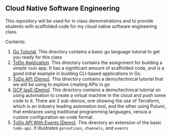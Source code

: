 ## Cloud Native Software Engineering

This repository will be used for in class demonstrations and to provide students with scaffolded code for my cloud native software engineering class.

Contents:

1. [Go Tutorial](./gotutorial/).  This directory contains a basic go language tutorial to get you ready for this class
2. [ToDo Application](./todo/).  This directory contains the assignment for building a simple `todo` app.  It has a significant amount of scaffolded code, and is a good initial example in building CLI-based applications in Go.
3. [ToDo API (Demo)](./todo-api/).  This directory contains a demo/technical tutorial that we will be using to explore creating APIs in go
4. [GCP IaaS (Demo)](./infrastructure-automation/).  This directory contains a demo/technical tutorial on using automation to create a virtual machine in the cloud and push some code to it. There are 2 sub-demos, one showing the use of Terraform, which is an industry leading automation tool, and the other using Pulumi, that embraces using traditional programming languages, versus a custom configuration-as-code format.
5. [ToDo API With Events (Demo)](./todo-api-w-events/).  This directory an extension of the basic `todo-api`.  It illustrates `goroutines`, `channels`, and `events`